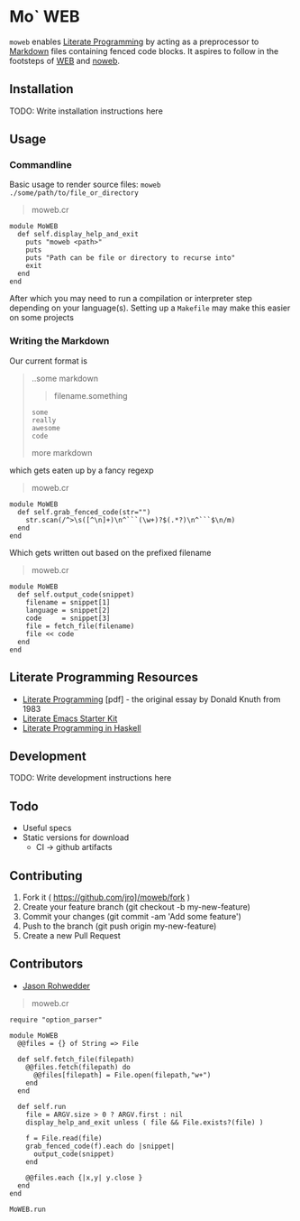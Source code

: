 # Mo` WEB

`moweb` enables
[Literate Programming](https://en.wikipedia.org/wiki/Literate_programming)
by acting as a preprocessor to
[Markdown](https://guides.github.com/features/mastering-markdown/)
files containing fenced code blocks. It aspires to follow in the
footsteps of [WEB](https://en.wikipedia.org/wiki/WEB) and [noweb](https://en.wikipedia.org/wiki/Noweb).

## Installation

TODO: Write installation instructions here

## Usage

### Commandline

Basic usage to render source files: `moweb ./some/path/to/file_or_directory`

> moweb.cr
```crystal
module MoWEB
  def self.display_help_and_exit
    puts "moweb <path>"
    puts
    puts "Path can be file or directory to recurse into"
    exit
  end
end
```

After which you may need to run a compilation or interpreter step
depending on your language(s). Setting up a `Makefile` may make this
easier on some projects

### Writing the Markdown

Our current format is

> ..some markdown
> 
> > filename.something
> ```optional_language_name
> some
> really
> awesome
> code
> ```
> 
> more markdown

which gets eaten up by a fancy regexp

> moweb.cr
```crystal
module MoWEB
  def self.grab_fenced_code(str="")
    str.scan(/^>\s([^\n]+)\n^```(\w+)?$(.*?)\n^```$\n/m)
  end
end
```

Which gets written out based on the prefixed filename
> moweb.cr
```crystal
module MoWEB
  def self.output_code(snippet)
    filename = snippet[1]
    language = snippet[2]
    code     = snippet[3]
    file = fetch_file(filename)
    file << code
  end
end
```

## Literate Programming Resources

* [Literate Programming](http://literateprogramming.com/knuthweb.pdf)
  [pdf] - the original essay by Donald Knuth from 1983
* [Literate Emacs Starter Kit](https://github.com/eschulte/emacs24-starter-kit)
* [Literate Programming in Haskell](https://wiki.haskell.org/Literate_programming)

## Development

TODO: Write development instructions here

## Todo

* Useful specs
* Static versions for download
  * CI -> github artifacts

## Contributing

1. Fork it ( https://github.com/jro]/moweb/fork )
2. Create your feature branch (git checkout -b my-new-feature)
3. Commit your changes (git commit -am 'Add some feature')
4. Push to the branch (git push origin my-new-feature)
5. Create a new Pull Request

## Contributors

- [Jason Rohwedder](https://github.com/jro)


> moweb.cr
```crystal
require "option_parser"

module MoWEB
  @@files = {} of String => File

  def self.fetch_file(filepath)
    @@files.fetch(filepath) do
      @@files[filepath] = File.open(filepath,"w+")
    end
  end

  def self.run
    file = ARGV.size > 0 ? ARGV.first : nil
    display_help_and_exit unless ( file && File.exists?(file) )

    f = File.read(file)
    grab_fenced_code(f).each do |snippet|
      output_code(snippet)
    end

    @@files.each {|x,y| y.close }
  end
end

MoWEB.run
```

